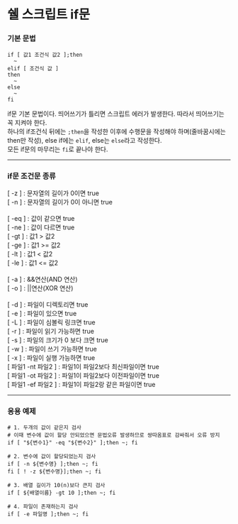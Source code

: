 # 쉘 스크립트 if문

### 기본 문법
```
if [ 값1 조건식 값2 ];then
  ~
elif [ 조건식 값 ]
then
  ~
else
  ~
fi
```
if문 기본 문법이다. 띄어쓰기가 틀리면 스크립트 에러가 발생한다. 따라서 띄어쓰기는 꼭 지켜야 한다.<br>
하나의 if조건식 뒤에는 ```;then```을 작성한 이후에 수행문을 작성해야 하며(줄바꿈시에는 then만 작성), else if에는 ```elif```, else는 ```else```라고 작성한다.<br>
모든 if문의 마무리는 ```fi```로 끝나야 한다.<br>

---

### if문 조건문 종류
[ -z ] : 문자열의 길이가 0이면 true<br>
[ -n ] : 문자열의 길이가 0이 아니면 true<br>
<br>
[ -eq ] : 값이 같으면 true<br>
[ -ne ] : 값이 다르면 true<br>
[ -gt ] : 값1 > 값2<br>
[ -ge ] : 값1 >= 값2<br>
[ -lt ] : 값1 < 값2<br>
[ -le ] : 값1 <= 값2<br>
<br>
[ -a ] : &&연산(AND 연산)<br>
[ -o ] : ||연산(XOR 연산)<br>
<br>
[ -d ] : 파일이 디렉토리면 true<br>
[ -e ] : 파일이 있으면 true<br>
[ -L ] : 파일이 심볼릭 링크면 true<br>
[ -r ] : 파일이 읽기 가능하면 true<br>
[ -s ] : 파일의 크기가 0 보다 크면 true<br>
[ -w ] : 파일이 쓰기 가능하면 true<br>
[ -x ] : 파일이 실행 가능하면 true<br>
[ 파일1 -nt 파일2 ]  : 파일1이 파일2보다 최신파일이면 true<br>
[ 파일1 -ot 파일2 ]  : 파일1이 파일2보다 이전파일이면 true<br>
[ 파일1 -ef 파일2 ] : 파일1이 파일2랑 같은 파일이면 true<br>

---

### 응용 예제
```
# 1. 두개의 값이 같은지 검사
# 이때 변수에 값이 할당 안되었으면 문법오류 발생하므로 쌍따옴표로 감싸줘서 오류 방지
if [ "${변수1}" -eq "${변수2}" ];then ~; fi

# 2. 변수에 값이 할당되었는지 검사
if [ -n ${변수명} ];then ~; fi
fi [ ! -z ${변수명}];then ~; fi

# 3. 배열 길이가 10(n)보다 큰지 검사
if [ ${배열이름} -gt 10 ];then ~; fi

# 4. 파일이 존재하는지 검사
if [ -e 파일명 ];then ~; fi
```
